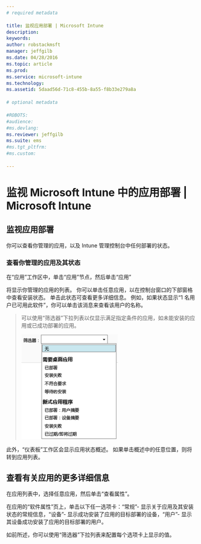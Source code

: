 ```yaml
---
# required metadata

title: 监视应用部署 | Microsoft Intune
description:
keywords:
author: robstackmsft
manager: jeffgilb
ms.date: 04/28/2016
ms.topic: article
ms.prod:
ms.service: microsoft-intune
ms.technology:
ms.assetid: 5daad56d-71c8-455b-8a55-f8b33e279a8a

# optional metadata

#ROBOTS:
#audience:
#ms.devlang:
ms.reviewer: jeffgilb
ms.suite: ems
#ms.tgt_pltfrm:
#ms.custom:

---
```



# 监视 Microsoft Intune 中的应用部署 | Microsoft Intune

## 监视应用部署
你可以查看你管理的应用，以及 Intune 管理控制台中任何部署的状态。

### 查看你管理的应用及其状态
在“应用”工作区中，单击“应用”节点，然后单击“应用”

将显示你管理的应用的列表。 你可以单击任意应用，以在控制台窗口的下部窗格中查看安装状态。 单击此状态可查看更多详细信息。 例如，如果状态显示“1 名用户已可用此软件”，你可以单击该消息来查看该用户的名称。

> 可以使用“筛选器”下拉列表以仅显示满足指定条件的应用，如未能安装的应用或已成功部署的应用。
> 
> ![应用筛选器示例](./media/app-filters.png)

此外，“仪表板”工作区会显示应用状态概述。 如果单击概述中的任意位置，则将转到应用列表。

## 查看有关应用的更多详细信息
在应用列表中，选择任意应用，然后单击“查看属性”。

在应用的“软件属性”页上，单击以下任一选项卡：“常规”- 显示关于应用及其安装状态的常规信息，“设备”- 显示成功安装了应用的目标部署的设备，“用户”- 显示其设备成功安装了应用的目标部署的用户。

如前所述，你可以使用“筛选器”下拉列表来配置每个选项卡上显示的值。





<!--HONumber=May16_HO2-->



